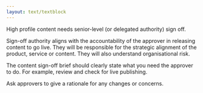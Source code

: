 ```yaml
---
layout: text/textblock
---
```


High profile content needs senior-level (or delegated authority) sign off.

Sign-off authority aligns with the accountability of the approver in releasing content to go live. They will be responsible for the strategic alignment of the product, service or content. They will also understand organisational risk.

The content sign-off brief should clearly state what you need the approver to do. For example, review and check for live publishing. 

Ask approvers to give a rationale for any changes or concerns.


